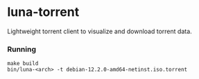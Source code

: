 # luna-torrent

Lightweight torrent client to visualize and download torrent data.

### Running

```
make build
bin/luna-<arch> -t debian-12.2.0-amd64-netinst.iso.torrent
```
